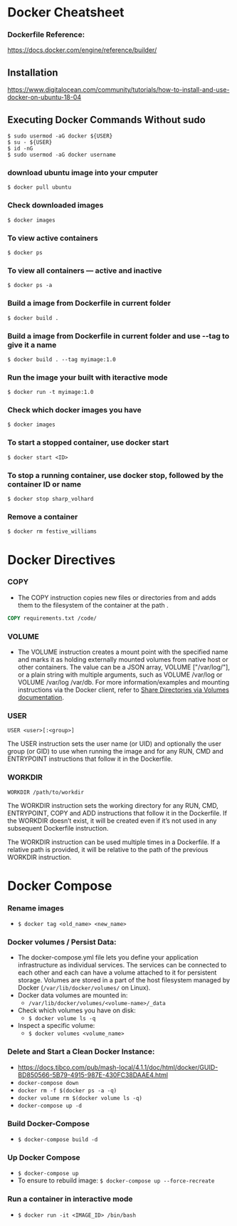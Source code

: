 # Docker Cheatsheet

### Dockerfile Reference:
https://docs.docker.com/engine/reference/builder/

## Installation
https://www.digitalocean.com/community/tutorials/how-to-install-and-use-docker-on-ubuntu-18-04


## Executing Docker Commands Without sudo

```
$ sudo usermod -aG docker ${USER}
$ su - ${USER}
$ id -nG
$ sudo usermod -aG docker username
```

### download ubuntu image into your cmputer
```
$ docker pull ubuntu
```

### Check downloaded images
```
$ docker images
```

### To view active containers
```
$ docker ps
```

### To view all containers — active and inactive
```
$ docker ps -a
```

### Build a image from Dockerfile in current folder
```
$ docker build .
```

### Build a image from Dockerfile in current folder and use --tag to give it a name
```
$ docker build . --tag myimage:1.0
```

### Run the image your built with iteractive mode
```
$ docker run -t myimage:1.0
```

### Check which docker images you have
```
$ docker images
```


### To start a stopped container, use docker start
```
$ docker start <ID>
```

### To stop a running container, use docker stop, followed by the container ID or name
```
$ docker stop sharp_volhard
```

### Remove a container
```
$ docker rm festive_williams
```

# Docker Directives

### COPY
* The COPY instruction copies new files or directories from <src> and adds them to the filesystem of the container at the path <dest>.
```Dockerfile
COPY requirements.txt /code/
```
	
### VOLUME
* The VOLUME instruction creates a mount point with the specified name and marks it as holding externally mounted volumes from native host or other containers. The value can be a JSON array, VOLUME ["/var/log/"], or a plain string with multiple arguments, such as VOLUME /var/log or VOLUME /var/log /var/db. For more information/examples and mounting instructions via the Docker client, refer to [Share Directories via Volumes documentation](https://docs.docker.com/storage/volumes/).

### USER
```
USER <user>[:<group>]
```
The USER instruction sets the user name (or UID) and optionally the user group (or GID) to use when running the image and for any RUN, CMD and ENTRYPOINT instructions that follow it in the Dockerfile.

### WORKDIR
```
WORKDIR /path/to/workdir
```
The WORKDIR instruction sets the working directory for any RUN, CMD, ENTRYPOINT, COPY and ADD instructions that follow it in the Dockerfile. If the WORKDIR doesn’t exist, it will be created even if it’s not used in any subsequent Dockerfile instruction.

The WORKDIR instruction can be used multiple times in a Dockerfile. If a relative path is provided, it will be relative to the path of the previous WORKDIR instruction. 

# Docker Compose

### Rename images   
* `$ docker tag <old_name> <new_name>`

### Docker volumes / Persist Data:   
* The docker-compose.yml file lets you define your application infrastructure as individual services. The services can be connected to each other and each can have a volume attached to it for persistent storage. Volumes are stored in a part of the host filesystem managed by Docker (`/var/lib/docker/volumes/` on Linux).
* Docker data volumes are mounted in:
	* `/var/lib/docker/volumes/<volume-name>/_data`
* Check which volumes you have on disk:
	* `$ docker volume ls -q`
* Inspect a specific volume:
	* `$ docker volumes <volume_name>`
	
### Delete and Start a Clean Docker Instance:   
* https://docs.tibco.com/pub/mash-local/4.1.1/doc/html/docker/GUID-BD850566-5B79-4915-987E-430FC38DAAE4.html
* `docker-compose down`
* `docker rm -f $(docker ps -a -q)`
* `docker volume rm $(docker volume ls -q)`
* `docker-compose up -d`

### Build Docker-Compose
* `$ docker-compose build -d`

### Up Docker Compose
* `$ docker-compose up`
* To ensure to rebuild image: `$ docker-compose up --force-recreate`

### Run a container in interactive mode
* `$ docker run -it <IMAGE_ID> /bin/bash`
